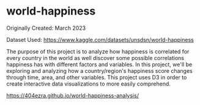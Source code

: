 # world-happiness

Originally Created: March 2023

Dataset Used: https://www.kaggle.com/datasets/unsdsn/world-happiness

The purpose of this project is to analyze how happiness is correlated for every country in the world as well discover some possible correlations happiness has with different factors and variables. In this project, we'll be exploring and analyzing how a country/region's happiness score changes through time, area, and other variables. This project uses D3 in order to create interactive data visualizations to more easily comprehend. 

https://404ezra.github.io/world-happiness-analysis/
